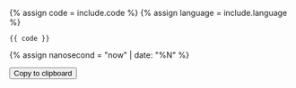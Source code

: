 {% assign code = include.code %}
{% assign language = include.language %}

``` {{ language }}
{{ code }}
```
{% assign nanosecond = "now" | date: "%N" %}
<textarea id="code{{ nanosecond }}" style="display:none;">{{ code | xml_escape }}</textarea>
<button id="copybutton{{ nanosecond }}" data-clipboard-target="#code{{ nanosecond }}">
  Copy to clipboard
</button>

<script>
var copybutton = document.getElementById('copybutton{{ nanosecond }}')
var clipboard{{ nanosecond }} = new ClipboardJS(copybutton);

clipboard{{ nanosecond }}.on('success', function(e) {
    console.log(e);
});
clipboard{{ nanosecond }}.on('error', function(e) {
    console.log(e);
});
</script>
